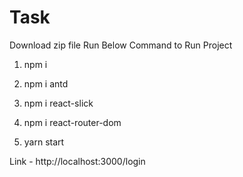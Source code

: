 # Task

Download zip file Run Below Command to Run Project

1) npm i 

2) npm i antd

3) npm i react-slick

4) npm i react-router-dom

5) yarn start

Link - http://localhost:3000/login
